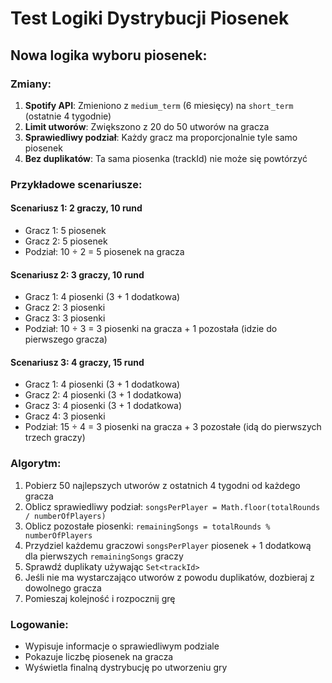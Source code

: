 # Test Logiki Dystrybucji Piosenek

## Nowa logika wyboru piosenek:

### Zmiany:
1. **Spotify API**: Zmieniono z `medium_term` (6 miesięcy) na `short_term` (ostatnie 4 tygodnie)
2. **Limit utworów**: Zwiększono z 20 do 50 utworów na gracza
3. **Sprawiedliwy podział**: Każdy gracz ma proporcjonalnie tyle samo piosenek
4. **Bez duplikatów**: Ta sama piosenka (trackId) nie może się powtórzyć

### Przykładowe scenariusze:

#### Scenariusz 1: 2 graczy, 10 rund
- Gracz 1: 5 piosenek
- Gracz 2: 5 piosenek
- Podział: 10 ÷ 2 = 5 piosenek na gracza

#### Scenariusz 2: 3 graczy, 10 rund  
- Gracz 1: 4 piosenki (3 + 1 dodatkowa)
- Gracz 2: 3 piosenki
- Gracz 3: 3 piosenki
- Podział: 10 ÷ 3 = 3 piosenki na gracza + 1 pozostała (idzie do pierwszego gracza)

#### Scenariusz 3: 4 graczy, 15 rund
- Gracz 1: 4 piosenki (3 + 1 dodatkowa)
- Gracz 2: 4 piosenki (3 + 1 dodatkowa) 
- Gracz 3: 4 piosenki (3 + 1 dodatkowa)
- Gracz 4: 3 piosenki
- Podział: 15 ÷ 4 = 3 piosenki na gracza + 3 pozostałe (idą do pierwszych trzech graczy)

### Algorytm:
1. Pobierz 50 najlepszych utworów z ostatnich 4 tygodni od każdego gracza
2. Oblicz sprawiedliwy podział: `songsPerPlayer = Math.floor(totalRounds / numberOfPlayers)`
3. Oblicz pozostałe piosenki: `remainingSongs = totalRounds % numberOfPlayers`
4. Przydziel każdemu graczowi `songsPerPlayer` piosenek + 1 dodatkową dla pierwszych `remainingSongs` graczy
5. Sprawdź duplikaty używając `Set<trackId>`
6. Jeśli nie ma wystarczająco utworów z powodu duplikatów, dozbieraj z dowolnego gracza
7. Pomieszaj kolejność i rozpocznij grę

### Logowanie:
- Wypisuje informacje o sprawiedliwym podziale
- Pokazuje liczbę piosenek na gracza
- Wyświetla finalną dystrybucję po utworzeniu gry
